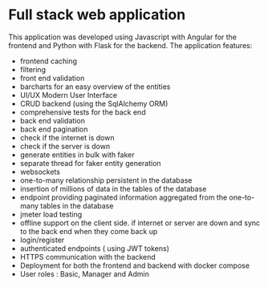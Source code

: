 # Full stack web application
This application was developed using Javascript with Angular for the frontend and Python with Flask for the backend. The application features: 
- frontend caching
- filtering
- front end validation
- barcharts for an easy overview of the entities
- UI/UX Modern User Interface
- CRUD backend (using the SqlAlchemy ORM)
- comprehensive tests for the back end
- back end validation
- back end pagination
- check if the internet is down
- check if the server is down
- generate entities in bulk with faker
- separate thread for faker entity generation
- websockets
- one-to-many relationship persistent in the database
- insertion of millions of data in the tables of the database
- endpoint providing paginated information aggregated from the one-to-many tables in
the database
- jmeter load testing
- offline support on the client side. if internet or server are down and sync to the back
end when they come back up
- login/register
- authenticated endpoints ( using JWT tokens)
- HTTPS communication with the backend
- Deployment for both the frontend and backend with docker compose
- User roles : Basic, Manager and Admin
